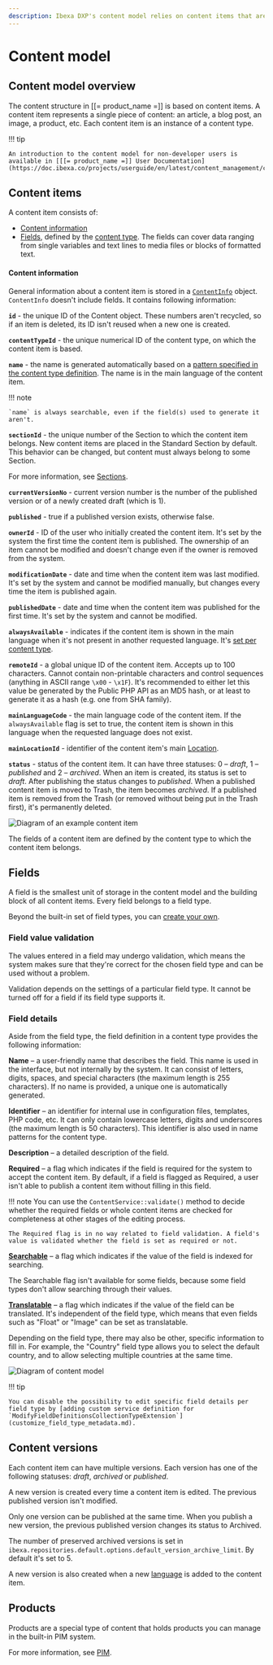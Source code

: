 ```yaml
---
description: Ibexa DXP's content model relies on content items that are instances of content types and contain content fields.
---
```


# Content model

## Content model overview

The content structure in [[= product_name =]] is based on content items.
A content item represents a single piece of content: an article, a blog post, an image, a product, etc.
Each content item is an instance of a content type.

!!! tip

    An introduction to the content model for non-developer users is available in [[[= product_name =]] User Documentation](https://doc.ibexa.co/projects/userguide/en/latest/content_management/content_model/).

## Content items

A content item consists of:

- [Content information](#content-information)
- [Fields](#fields), defined by the [content type](content_types.md).
The fields can cover data ranging from single variables and text lines to media files or blocks of formatted text.

#### Content information

General information about a content item is stored in a [`ContentInfo`](../api/php_api/php_api_reference/classes/Ibexa-Contracts-Core-Repository-Values-Content-ContentInfo.html) object.
`ContentInfo` doesn't include fields. It contains following information:

**`id`** - the unique ID of the Content object. These numbers aren't recycled, so if an item is deleted, its ID isn't reused when a new one is created.

**`contentTypeId`** - the unique numerical ID of the content type, on which the content item is based.

**`name`** - the name is generated automatically based on a [pattern specified in the content type definition](content_types.md#content-name-pattern).
The name is in the main language of the content item.

!!! note

    `name` is always searchable, even if the field(s) used to generate it aren't.

**`sectionId`** - the unique number of the Section to which the content item belongs.
New content items are placed in the Standard Section by default.
This behavior can be changed, but content must always belong to some Section.

For more information, see [Sections](sections.md).

**`currentVersionNo`** - current version number is the number of the published version or of a newly created draft (which is 1).

**`published`** - true if a published version exists, otherwise false.

**`ownerId`** - ID of the user who initially created the content item.
It's set by the system the first time the content item is published.
The ownership of an item cannot be modified and doesn't change even if the owner is removed from the system.

**`modificationDate`** - date and time when the content item was last modified.
It's set by the system and cannot be modified manually, but changes every time the item is published again.

**`publishedDate`** - date and time when the content item was published for the first time.
It's set by the system and cannot be modified.

**`alwaysAvailable`** - indicates if the content item is shown in the main language when it's not present in another requested language.
It's [set per content type](content_availability.md).

**`remoteId`** - a global unique ID of the content item.
Accepts up to 100 characters. Cannot contain non-printable characters and control sequences (anything in ASCII range `\x00` - `\x1F`).
It's recommended to either let this value be generated by the Public PHP API as an MD5 hash, or at least to generate it as a hash (e.g. one from SHA family).

**`mainLanguageCode`** - the main language code of the content item.
If the `alwaysAvailable` flag is set to true, the content item is shown in this language when the requested language does not exist.

**`mainLocationId`** - identifier of the content item's main [Location](locations.md).

**`status`** - status of the content item. It can have three statuses: 0 – *draft*, 1 – *published* and 2 – *archived*.
When an item is created, its status is set to *draft*. After publishing the status changes to *published*.
When a published content item is moved to Trash, the item becomes *archived*.
If a published item is removed from the Trash (or removed without being put in the Trash first), it's permanently deleted.

![Diagram of an example content item](content_model_item_diagram.png)

The fields of a content item are defined by the content type to which the content item belongs.

## Fields

A field is the smallest unit of storage in the content model and the building block of all content items. Every field belongs to a field type.

Beyond the built-in set of field types, you can [create your own](create_custom_generic_field_type.md).

### Field value validation

The values entered in a field may undergo validation, which means the system makes sure that they're correct for the chosen field type and can be used without a problem.

Validation depends on the settings of a particular field type. It cannot be turned off for a field if its field type supports it.

### Field details

Aside from the field type, the field definition in a content type provides the following information:

**Name** – a user-friendly name that describes the field. This name is used in the interface, but not internally by the system. It can consist of letters, digits, spaces, and special characters (the maximum length is 255 characters). If no name is provided, a unique one is automatically generated.

**Identifier** – an identifier for internal use in configuration files, templates, PHP code, etc. It can only contain lowercase letters, digits and underscores (the maximum length is 50 characters). This identifier is also used in name patterns for the content type.

**Description** – a detailed description of the field.

**Required** – a flag which indicates if the field is required for the system to accept the content item. By default, if a field is flagged as Required, a user isn't able to publish a content item without filling in this field.

!!! note
    You can use the `ContentService::validate()` method to decide whether the required fields or whole content items are checked for completeness at other stages of the editing process.

    The Required flag is in no way related to field validation. A field's value is validated whether the field is set as required or not.

**[Searchable](search.md)** – a flag which indicates if the value of the field is indexed for searching.

The Searchable flag isn't available for some fields, because some field types don't allow searching through their values.

**[Translatable](languages.md)** – a flag which indicates if the value of the field can be translated. It's independent of the field type, which means that even fields such as "Float" or "Image" can be set as translatable.

Depending on the field type, there may also be other, specific information to fill in. For example, the "Country" field type allows you to select the default country, and to allow selecting multiple countries at the same time.

![Diagram of content model](content_model_diagram.png)

!!! tip

    You can disable the possibility to edit specific field details per field type by [adding custom service definition for `ModifyFieldDefinitionsCollectionTypeExtension`](customize_field_type_metadata.md).

## Content versions

Each content item can have multiple versions.
Each version has one of the following statuses: *draft*, *archived* or *published*.

A new version is created every time a content item is edited. The previous published version isn't modified.

Only one version can be published at the same time.
When you publish a new version, the previous published version changes its status to Archived.

The number of preserved archived versions is set in `ibexa.repositories.default.options.default_version_archive_limit`.
By default it's set to 5.

A new version is also created when a new [language](languages.md) is added to the content item.

## Products

Products are a special type of content that holds products you can manage in the built-in PIM system.

For more information, see [PIM](pim.md).
